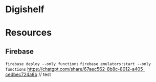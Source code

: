 # Digishelf

# Resources

## Firebase

`firebase deploy --only functions`
`firebase emulators:start --only functions`
https://chatgpt.com/share/67aec562-8b8c-8012-a405-cedbec724a8b
// test
